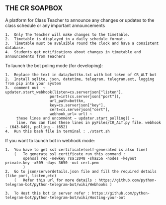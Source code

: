 ## THE CR SOAPBOX

A platform for Class Teacher to announce any changes or updates to the class schedule or any important announcements

    1.  Only The Teacher will make changes to the timetable.
    2.  Timetable is displayed in a daily schedule format.
    3.  Timetable must be avalaible round the clock and have a consistent database.
    4.  Students get notifications about changes in timetable and announcements from Teachers

To launch the bot poling mode (for developing):

    1.  Replace the text in data/bottkn.txt with bot token of CR_ALT bot
    2.  Install sqlite, json, datetime, telegram, telegram.ext, logging from pip into your system 
    3.  comment out  ~  updater.start_webhook(listen=cs.serverjson["listen"],
                        port=int(cs.serverjson["port"]),
                        url_path=bottkn,
                        key=cs.serverjson["key"],
                        cert=cs.serverjson["cert"],
                        webhook_url= url) ~
         these lines and uncomment ~ updater.start_polling() ~
         line. You can find these lines in pyFiles/CR_ALT.py file. webhook - (643-649), polling - (652)
    4.  Run this bash file in terminal : ./start.sh

If you want to launch bot in webhook mode:

    1.  You have to get ssl certificate(self-generated is also fine)
        (   To generate ssl certificate run this command : 
            openssl req -newkey rsa:2048 -sha256 -nodes -keyout private.key -x509 -days 3650 -out cert.pem
            )
    2.  Go to json/serverdetails.json file and fill the required details (like port, listen,etc)
        (   Refer this url for more details : https://github.com/python-telegram-bot/python-telegram-bot/wiki/Webhooks )
     
    3.  To Host this bot in server refer : https://github.com/python-telegram-bot/python-telegram-bot/wiki/Hosting-your-bot
